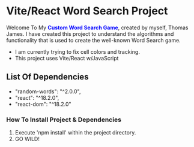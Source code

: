 # Vite/React Word Search Project

Welcome To My <span style="font-weight:bold; color: blue">Custom Word Search Game</span>, created by myself, Thomas James. I have created this project to understand the algorithms and functionality that is used to create the well-known Word Search game.
- I am currently trying to fix cell colors and tracking.
- This project uses Vite/React w/JavaScript

## List Of Dependencies
- "random-words": "^2.0.0",
- "react": "^18.2.0",
- "react-dom": "^18.2.0"

### How To Install Project & Dependencies
1. Execute 'npm install' within the project directory.
2. GO WILD!
